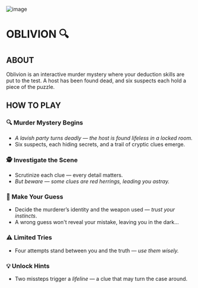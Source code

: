 ![image](https://github.com/user-attachments/assets/594b0ac8-6604-4f3c-83c9-d27466244f38)

# OBLIVION 🔍

## ABOUT
Oblivion is an interactive murder mystery where your deduction skills are put to the test. A host has been found dead, and six suspects each hold a piece of the puzzle.

## HOW TO PLAY
### 🔍 Murder Mystery Begins

- *A lavish party turns deadly — the host is found lifeless in a locked room.*
- Six suspects, each hiding secrets, and a trail of cryptic clues emerge.

### 🕵️ Investigate the Scene
- Scrutinize each clue — every detail matters.
- *But beware — some clues are red herrings, leading you astray.*

### 🎯 Make Your Guess
- Decide the murderer’s identity and the weapon used — *trust your instincts*.
- A wrong guess won't reveal your mistake, leaving you in the dark...

### ⚠️ Limited Tries
- Four attempts stand between you and the truth — *use them wisely.*

### 💡 Unlock Hints
- Two missteps trigger a *lifeline* — a clue that may turn the case around.
